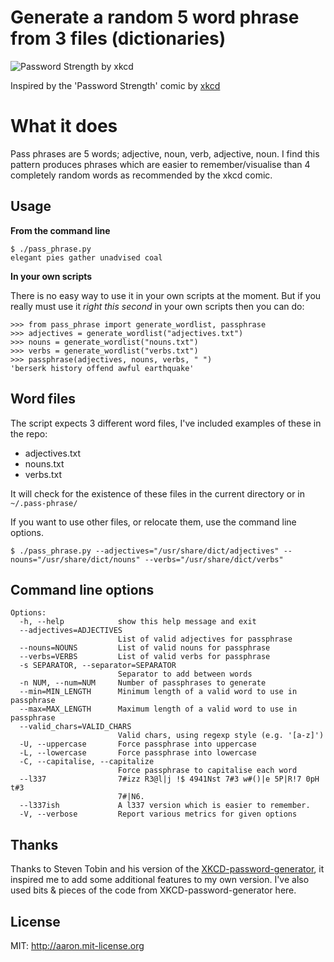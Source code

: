 # Generate a random 5 word phrase from 3 files (dictionaries)

![Password Strength by xkcd](http://imgs.xkcd.com/comics/password_strength.png)

Inspired by the 'Password Strength' comic by [xkcd](http://xkcd.com/936/)

# What it does

Pass phrases are 5 words; adjective, noun, verb, adjective, noun. I find this pattern produces 
phrases which are easier to remember/visualise than 4 completely random words as recommended by the xkcd comic. 

## Usage

**From the command line**

    $ ./pass_phrase.py
    elegant pies gather unadvised coal

**In your own scripts**

There is no easy way to use it in your own scripts at the moment.
But if you really must use it _right this second_ in your own scripts then 
you can do:

    >>> from pass_phrase import generate_wordlist, passphrase
    >>> adjectives = generate_wordlist("adjectives.txt")
    >>> nouns = generate_wordlist("nouns.txt")
    >>> verbs = generate_wordlist("verbs.txt")
    >>> passphrase(adjectives, nouns, verbs, " ")
    'berserk history offend awful earthquake'

## Word files

The script expects 3 different word files, I've included examples of these in the repo:

+ adjectives.txt
+ nouns.txt
+ verbs.txt

It will check for the existence of these files in the current directory or in `~/.pass-phrase/`

If you want to use other files, or relocate them, use the command line options.

    $ ./pass_phrase.py --adjectives="/usr/share/dict/adjectives" --nouns="/usr/share/dict/nouns" --verbs="/usr/share/dict/verbs"

## Command line options

    Options:
      -h, --help            show this help message and exit
      --adjectives=ADJECTIVES
                            List of valid adjectives for passphrase
      --nouns=NOUNS         List of valid nouns for passphrase
      --verbs=VERBS         List of valid verbs for passphrase
      -s SEPARATOR, --separator=SEPARATOR
                            Separator to add between words
      -n NUM, --num=NUM     Number of passphrases to generate
      --min=MIN_LENGTH      Minimum length of a valid word to use in passphrase
      --max=MAX_LENGTH      Maximum length of a valid word to use in passphrase
      --valid_chars=VALID_CHARS
                            Valid chars, using regexp style (e.g. '[a-z]')
      -U, --uppercase       Force passphrase into uppercase
      -L, --lowercase       Force passphrase into lowercase
      -C, --capitalise, --capitalize
                            Force passphrase to capitalise each word
      --l337                7#izz R3@l|j !$ 4941Nst 7#3 w#()|e 5P|R!7 0pH t#3
                            7#|N6.
      --l337ish             A l337 version which is easier to remember.
      -V, --verbose         Report various metrics for given options


## Thanks

Thanks to Steven Tobin and his version of the [XKCD-password-generator](https://github.com/redacted/XKCD-password-generator), it inspired me to add some additional features to my own version. I've also used bits & pieces of the code from XKCD-password-generator here.

## License

MIT: http://aaron.mit-license.org
